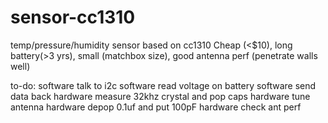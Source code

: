 # sensor-cc1310
temp/pressure/humidity sensor based on cc1310
Cheap (<$10), long battery(>3 yrs), small (matchbox size), good antenna perf (penetrate walls well)

to-do:
software talk to i2c
software read voltage on battery
software send data back
hardware measure 32khz crystal and pop caps
hardware tune antenna
hardware depop 0.1uf and put 100pF
hardware check ant perf
